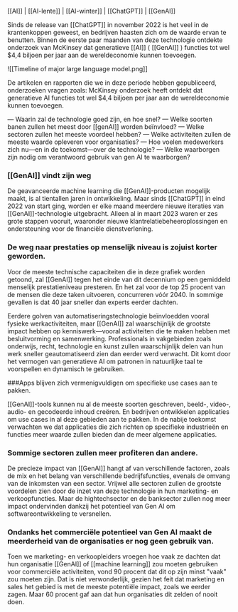 [[AI]] | [[AI-lente]] | [[AI-winter]] |  [[ChatGPT]] |  [[GenAI]] 



Sinds de release van [[ChatGPT]] in november 2022 is het veel in de krantenkoppen geweest, en bedrijven haasten zich om de waarde ervan te benutten. Binnen de eerste paar maanden van deze technologie ontdekte onderzoek van McKinsey dat generatieve [[AI]] ( [[GenAI]] ) functies tot wel $4,4 biljoen per jaar aan de wereldeconomie kunnen toevoegen.

![[Timeline of major large language model.png]]

De artikelen en rapporten die we in deze periode hebben gepubliceerd, onderzoeken vragen zoals:
McKinsey onderzoek heeft ontdekt dat generatieve AI functies tot wel $4,4 biljoen per jaar aan de wereldeconomie kunnen toevoegen.

— Waarin zal de technologie goed zijn, en hoe snel?
— Welke soorten banen zullen het meest door [[genAI]] worden beïnvloed?
— Welke sectoren zullen het meeste voordeel hebben?
— Welke activiteiten zullen de meeste waarde opleveren voor organisaties?
— Hoe voelen medewerkers zich nu—en in de toekomst—over de technologie?
— Welke waarborgen zijn nodig om verantwoord gebruik van gen AI te waarborgen?

### [[GenAI]] vindt zijn weg

De geavanceerde machine learning die [[GenAI]]-producten mogelijk maakt, is al tientallen jaren in ontwikkeling. Maar sinds [[ChatGPT]] in eind 2022 van start ging, worden er elke maand meerdere nieuwe iteraties van [[GenAI]]-technologie uitgebracht. Alleen al in maart 2023 waren er zes grote stappen vooruit, waaronder nieuwe klantrelatiebeheeroplossingen en ondersteuning voor de financiële dienstverlening.

### De weg naar prestaties op menselijk niveau is zojuist korter geworden.

Voor de meeste technische capaciteiten die in deze grafiek worden getoond, zal [[GenAI]] tegen het einde van dit decennium op een gemiddeld menselijk prestatieniveau presteren. En het zal voor de top 25 procent van de mensen die deze taken uitvoeren, concurreren vóór 2040. In sommige gevallen is dat 40 jaar sneller dan experts eerder dachten.

Eerdere golven van automatiseringstechnologie beïnvloedden vooral fysieke werkactiviteiten, maar [[GenAI]] zal waarschijnlijk de grootste impact hebben op kenniswerk—vooral activiteiten die te maken hebben met besluitvorming en samenwerking. Professionals in vakgebieden zoals onderwijs, recht, technologie en kunst zullen waarschijnlijk delen van hun werk sneller geautomatiseerd zien dan eerder werd verwacht. Dit komt door het vermogen van generatieve AI om patronen in natuurlijke taal te voorspellen en dynamisch te gebruiken.


###Apps blijven zich vermenigvuldigen om specifieke use cases aan te pakken. 

[[GenAI]]-tools kunnen nu al de meeste soorten geschreven, beeld-, video-, audio- en gecodeerde inhoud creëren. En bedrijven ontwikkelen applicaties om use cases in al deze gebieden aan te pakken. In de nabije toekomst verwachten we dat applicaties die zich richten op specifieke industrieën en functies meer waarde zullen bieden dan de meer algemene applicaties.

### Sommige sectoren zullen meer profiteren dan andere. 

De precieze impact van [[GenAI]] hangt af van verschillende factoren, zoals de mix en het belang van verschillende bedrijfsfuncties, evenals de omvang van de inkomsten van een sector. Vrijwel alle sectoren zullen de grootste voordelen zien door de inzet van deze technologie in hun marketing- en verkoopfuncties. Maar de hightechsector en de banksector zullen nog meer impact ondervinden dankzij het potentieel van Gen AI om softwareontwikkeling te versnellen.

### Ondanks het commerciële potentieel van Gen AI maakt de meerderheid van de organisaties er nog geen gebruik van. 

Toen we marketing- en verkoopleiders vroegen hoe vaak ze dachten dat hun organisatie [[GenAI]] of [[machine learning]] zou moeten gebruiken voor commerciële activiteiten, vond 90 procent dat dit op zijn minst "vaak" zou moeten zijn. Dat is niet verwonderlijk, gezien het feit dat marketing en sales het gebied is met de meeste potentiële impact, zoals we eerder zagen. Maar 60 procent gaf aan dat hun organisaties dit zelden of nooit doen.
